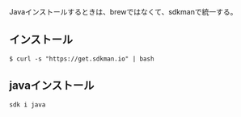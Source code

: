 Javaインストールするときは、brewではなくて、sdkmanで統一する。

インストール
----------

```
$ curl -s "https://get.sdkman.io" | bash
```

javaインストール
--------------

```
sdk i java
```
